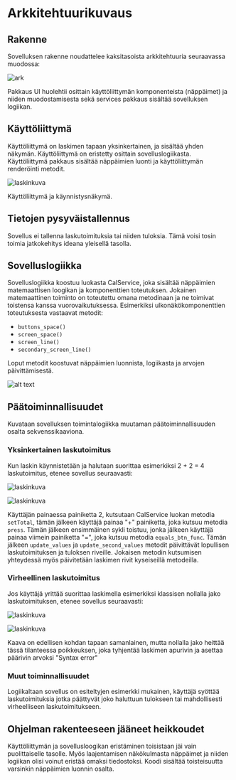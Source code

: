 # Arkkitehtuurikuvaus

## Rakenne

Sovelluksen rakenne noudattelee kaksitasoista arkkitehtuuria seuraavassa muodossa:

![ark](https://i.imgur.com/c00F3td.png)

Pakkaus UI huolehtii osittain käyttöliittymän komponenteista (näppäimet) ja niiden muodostamisesta sekä services pakkaus sisältää sovelluksen logiikan.

## Käyttöliittymä

Käyttöliittymä on laskimen tapaan yksinkertainen, ja sisältää yhden näkymän. Käyttöliittymä on eristetty osittain sovelluslogiikasta. 
Käyttöliittymä pakkaus sisältää näppäimien luonti ja käyttöliittymän renderöinti metodit. 

![laskinkuva](https://i.imgur.com/7S0fDAK.png)

Käyttöliittymä ja käynnistysnäkymä. 

## Tietojen pysyväistallennus

Sovellus ei tallenna laskutoimituksia tai niiden tuloksia. Tämä voisi tosin toimia jatkokehitys ideana yleisellä tasolla. 

## Sovelluslogiikka

Sovelluslogiikka koostuu luokasta CalService, joka sisältää näppäimien matemaattisen loogikan ja komponenttien toteutuksen. Jokainen matemaattinen toiminto on toteutettu omana metodinaan ja ne toimivat toistensa kanssa vuorovaikutuksessa. Esimerkiksi ulkonäkökomponenttien toteutuksesta vastaavat metodit:

- `buttons_space()`
- `screen_space()`
- `screen_line()`
- `secondary_screen_line()`

Loput metodit koostuvat näppäimien luonnista, logiikasta ja arvojen päivittämisestä. 

![alt text](https://i.imgur.com/rgIGrAA.png)

## Päätoiminnallisuudet

Kuvataan sovelluksen toimintalogiikka muutaman päätoiminnallisuuden osalta sekvenssikaaviona.

### Yksinkertainen laskutoimitus

Kun laskin käynnistetään ja halutaan suorittaa esimerkiksi 2 + 2 = 4 laskutoimitus, etenee sovellus seuraavasti:

![laskinkuva](https://i.imgur.com/cuAthTl.png)

![laskinkuva](https://i.imgur.com/yfWdkjA.png)

Käyttäjän painaessa painiketta 2, kutsutaan CalService luokan metodia `setTotal`, tämän jälkeen käyttäjä painaa "+" painiketta, joka kutsuu metodia `press`. Tämän jälkeen ensimmäinen sykli toistuu, jonka jälkeen käyttäjä painaa viimein painiketta "=", joka kutsuu metodia `equals_btn_func`. Tämän jälkeen `update_values` ja `update_second_values` metodit päivittävät lopullisen laskutoimituksen ja tuloksen riveille. Jokaisen metodin kutsumisen yhteydessä myös päivitetään laskimen rivit kyseiseillä metodeilla.  

### Virheellinen laskutoimitus

Jos käyttäjä yrittää suorittaa laskimella esimerkiksi klassisen nollalla jako laskutoimituksen, etenee sovellus seuraavasti:

![laskinkuva](https://i.imgur.com/6YGZkIR.png)

![laskinkuva](https://i.imgur.com/buxFCuo.png)

Kaava on edellisen kohdan tapaan samanlainen, mutta nollalla jako heittää tässä tilanteessa poikkeuksen, joka tyhjentää laskimen apurivin ja asettaa päärivin arvoksi "Syntax error"  

### Muut toiminnallisuudet

Logiikaltaan sovellus on esiteltyjen esimerkki mukainen, käyttäjä syöttää laskutoimituksia jotka päättyvät joko haluttuun tulokseen tai mahdollisesti virheelliseen laskutoimitukseen.

## Ohjelman rakenteeseen jääneet heikkoudet

Käyttöliittymän ja sovellusloogikan eristäminen toisistaan jäi vain puolittaiselle tasolle. Myös laajentamisen näkökulmasta näppäimet ja niiden logiikan olisi voinut eristää omaksi tiedostoksi. Koodi sisältää toisteisuutta varsinkin näppäimien luonnin osalta. 